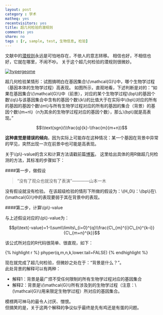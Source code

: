 ```yaml
---
layout: post 
category : 学术 
matheq: yes
recentvisitors: yes
title: 超几何检验的潜规则
comments: yes
share: no
tags : [r, sample, test, 生物信息, 检验]
---
```



文献中的[潜规则](http://yanshuo.name/en/2013/11/assumption)永远是可怕地存在，不依人的意志转移。
相信也好，不相信也好，它就在哪里，不闹不吵。
关于这个超几何检验的潜规则很微妙。

<a class="fancybox" rel="gallary1" href="https://2s66lw.blu.livefilestore.com/y2ph2lwosZTCYCtg9HzWDtmWYfhzhWBcj-OLSNGygh31E8cR4YhgLF2kY4fy9kxeG2UE4AmaeNer6p4PCVQYRxYUEAafVa_KH1DwEOGYYbqAcM/hypergeometric.png" title="hypergeome"><img src="https://2s66lw.blu.livefilestore.com/y2ph2lwosZTCYCtg9HzWDtmWYfhzhWBcj-OLSNGygh31E8cR4YhgLF2kY4fy9kxeG2UE4AmaeNer6p4PCVQYRxYUEAafVa_KH1DwEOGYYbqAcM/hypergeometric.png" alt="hypergeome"/></a>

超几何检验某情形：试图搞明白在基因集合\\(\\mathcal{G}\\)中，哪个生物学过程（基因本体的生物学过程）高表现。
如图所示，直观地看，下述判断是对的：“如果在基因集合\\(\\mathcal{G}\\)中（前景），对应的某个生物学过程\\(bp\\)的基因个数\\(q\\)与该基因集合中含有的基因个数\\(k\\)的比值大于在实际中\\(bp\\)对应的所有的基因的基因个数\\(m\\)与所有生物学过程对应的所有的基因的集合（背景）的基因个数\\(m+n\\)（n为其余的生物学过程对应的基因个数），那么\\(bp\\)就是高表现。”

$$\\text{sgn}(\\frac{q}{k}-\\frac{m}{m+n})$$

__这种直觉是错误的倾向__，因为实际上可能存在这种情况：某一个基因在背景中异常的罕见，突然出现一次在前景中也可能是高表现。

关于\\(p\\)-value的含义和计算方法请戳前篇[博客](http://yanshuo.name/cn/2013/11/pvalue/)。
这里给出具体的用R做超几何检测的方法，其标准的步骤如下：

####第一步，做假设

> “没有了观众也就没有了表演”————山本一木

没有假设就没有检验。
在该超级检验的情形下所做的假设为：\\(H\_0\\)：\\(bp\\)在\\(\\mathcal{G}\\)中的表现要弱于其在背景中的表现。

####第二步，计算\\(p\\)-value

与上述假设对应的\\(p\\)-value为：

$$p\\text{-value}=1-\\sum\\limits\_{i=0}^{q}\\frac{C\_{m}^{i}C\_{n}^{k-i}}{C\_{m+n}^{k}}$$

该公式所对应的R代码很简单、很直观，如下：

{% highlight r %}
phyper(q,m,n,k,lower.tail=FALSE)
{% endhighlight %}

现在就完成了超几何检验，但微妙之处在于：“背景是什么？”。  
此处背景的解释可以有两种：

- 解释1：背景是最广烦不受任何限制的所有生物学过程对应的基因集合
- 解释2：背景是\\(\\mathcal{G}\\)所有涉及到的生物学过程（注意：\\(\\mathcal{G}\\)用来限定生物学过程）所对应的基因集合。

模楞两可神马的最令人讨厌、憎恨。  
但搞笑的是，关于这两个解释的争议似乎最终是先有鸡还是有蛋的问题。
